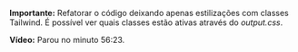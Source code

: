 **Importante:** Refatorar o código deixando apenas estilizações com classes Tailwind. É possível ver quais classes estão ativas através do _output.css_.

**Vídeo:** Parou no minuto 56:23.
